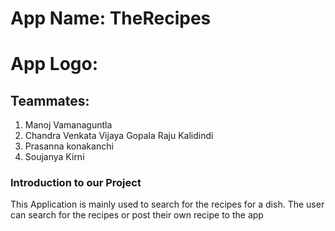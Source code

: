 # App Name: TheRecipes

# App Logo:


## Teammates:

1. Manoj Vamanaguntla
1. Chandra Venkata Vijaya Gopala Raju Kalidindi
1. Prasanna konakanchi
1. Soujanya Kirni

### Introduction to our Project
This Application is mainly used to search for the recipes for a dish. The user can search for the recipes or post their own recipe to the app